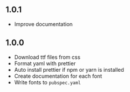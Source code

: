 ## 1.0.1

- Improve documentation

## 1.0.0

- Download ttf files from css
- Format yaml with prettier
- Auto install prettier if npm or yarn is installed
- Create documentation for each font
- Write fonts to `pubspec.yaml`
